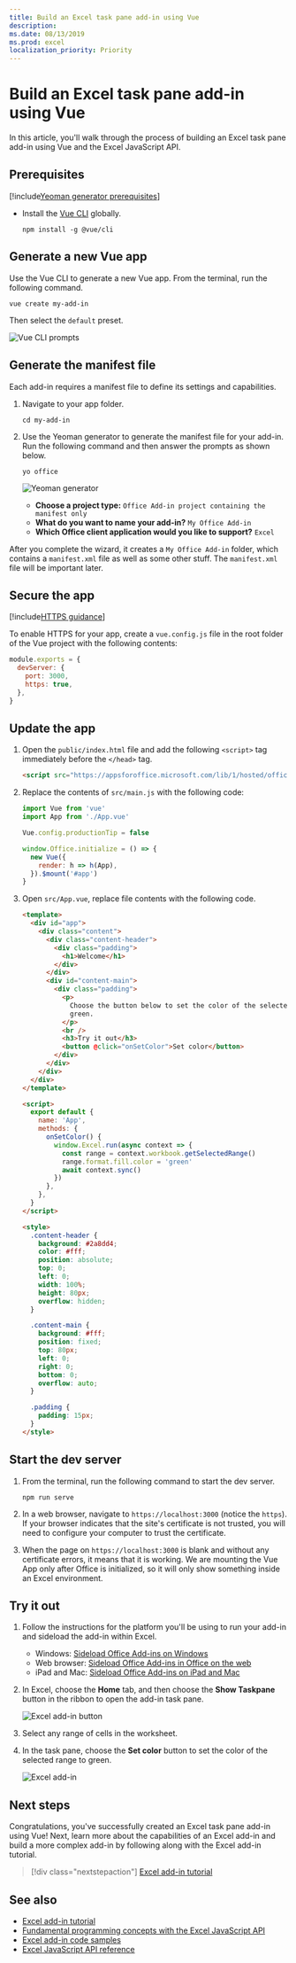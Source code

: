 ```yaml
---
title: Build an Excel task pane add-in using Vue
description:
ms.date: 08/13/2019
ms.prod: excel
localization_priority: Priority
---
```


# Build an Excel task pane add-in using Vue

In this article, you'll walk through the process of building an Excel task pane add-in using Vue and the Excel JavaScript API.

## Prerequisites

[!include[Yeoman generator prerequisites](../includes/quickstart-yo-prerequisites.md)]

- Install the [Vue CLI](https://cli.vuejs.org/) globally.

  ```command&nbsp;line
  npm install -g @vue/cli
  ```

## Generate a new Vue app

Use the Vue CLI to generate a new Vue app. From the terminal, run the following command.

```command&nbsp;line
vue create my-add-in
```

Then select the `default` preset.

![Vue CLI prompts](../images/vue-cli-prompts.png)

## Generate the manifest file

Each add-in requires a manifest file to define its settings and capabilities.

1. Navigate to your app folder.

   ```command&nbsp;line
   cd my-add-in
   ```

2. Use the Yeoman generator to generate the manifest file for your add-in. Run the following command and then answer the prompts as shown below.

   ```command&nbsp;line
   yo office
   ```

   ![Yeoman generator](../images/yo-office-manifest-only-vue.png)

   - **Choose a project type:** `Office Add-in project containing the manifest only`
   - **What do you want to name your add-in?** `My Office Add-in`
   - **Which Office client application would you like to support?** `Excel`

After you complete the wizard, it creates a `My Office Add-in` folder, which contains a `manifest.xml` file as well as some other stuff. The `manifest.xml` file will be important later.

## Secure the app

[!include[HTTPS guidance](../includes/https-guidance.md)]

To enable HTTPS for your app, create a `vue.config.js` file in the root folder of the Vue project with the following contents:

```js
module.exports = {
  devServer: {
    port: 3000,
    https: true,
  },
}
```

## Update the app

1. Open the `public/index.html` file and add the following `<script>` tag immediately before the `</head>` tag.

   ```html
   <script src="https://appsforoffice.microsoft.com/lib/1/hosted/office.js"></script>
   ```

2. Replace the contents of `src/main.js` with the following code:

   ```js
   import Vue from 'vue'
   import App from './App.vue'

   Vue.config.productionTip = false

   window.Office.initialize = () => {
     new Vue({
       render: h => h(App),
     }).$mount('#app')
   }
   ```

3. Open `src/App.vue`, replace file contents with the following code.

   ```html
   <template>
     <div id="app">
       <div class="content">
         <div class="content-header">
           <div class="padding">
             <h1>Welcome</h1>
           </div>
         </div>
         <div id="content-main">
           <div class="padding">
             <p>
               Choose the button below to set the color of the selected range to
               green.
             </p>
             <br />
             <h3>Try it out</h3>
             <button @click="onSetColor">Set color</button>
           </div>
         </div>
       </div>
     </div>
   </template>

   <script>
     export default {
       name: 'App',
       methods: {
         onSetColor() {
           window.Excel.run(async context => {
             const range = context.workbook.getSelectedRange()
             range.format.fill.color = 'green'
             await context.sync()
           })
         },
       },
     }
   </script>

   <style>
     .content-header {
       background: #2a8dd4;
       color: #fff;
       position: absolute;
       top: 0;
       left: 0;
       width: 100%;
       height: 80px;
       overflow: hidden;
     }

     .content-main {
       background: #fff;
       position: fixed;
       top: 80px;
       left: 0;
       right: 0;
       bottom: 0;
       overflow: auto;
     }

     .padding {
       padding: 15px;
     }
   </style>
   ```

## Start the dev server

1. From the terminal, run the following command to start the dev server.

   ```command&nbsp;line
   npm run serve
   ```

2. In a web browser, navigate to `https://localhost:3000` (notice the `https`). If your browser indicates that the site's certificate is not trusted, you will need to configure your computer to trust the certificate.

3. When the page on `https://localhost:3000` is blank and without any certificate errors, it means that it is working. We are mounting the Vue App only after Office is initialized, so it will only show something inside an Excel environment.

## Try it out

1. Follow the instructions for the platform you'll be using to run your add-in and sideload the add-in within Excel.

   - Windows: [Sideload Office Add-ins on Windows](../testing/create-a-network-shared-folder-catalog-for-task-pane-and-content-add-ins.md)
   - Web browser: [Sideload Office Add-ins in Office on the web](../testing/sideload-office-add-ins-for-testing.md#sideload-an-office-add-in-in-office-on-the-web)
   - iPad and Mac: [Sideload Office Add-ins on iPad and Mac](../testing/sideload-an-office-add-in-on-ipad-and-mac.md)

2. In Excel, choose the **Home** tab, and then choose the **Show Taskpane** button in the ribbon to open the add-in task pane.

   ![Excel add-in button](../images/excel-quickstart-addin-2a.png)

3. Select any range of cells in the worksheet.

4. In the task pane, choose the **Set color** button to set the color of the selected range to green.

   ![Excel add-in](../images/excel-quickstart-addin-2c.png)

## Next steps

Congratulations, you've successfully created an Excel task pane add-in using Vue! Next, learn more about the capabilities of an Excel add-in and build a more complex add-in by following along with the Excel add-in tutorial.

> [!div class="nextstepaction"]
> [Excel add-in tutorial](../tutorials/excel-tutorial.md)

## See also

* [Excel add-in tutorial](../tutorials/excel-tutorial-create-table.md)
* [Fundamental programming concepts with the Excel JavaScript API](../excel/excel-add-ins-core-concepts.md)
* [Excel add-in code samples](https://developer.microsoft.com/office/gallery/?filterBy=Samples,Excel)
* [Excel JavaScript API reference](/office/dev/add-ins/reference/overview/excel-add-ins-reference-overview)
